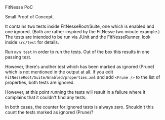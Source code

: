 FitNesse PoC

Small Proof of Concept.

It contains two tests inside FitNesseRoot/Suite, one which is enabled and one ignored. (Both are rather inspired by the FitNesse two minute example.)
The tests are intended to be run via JUnit and the FitNesseRunner, look inside `src/test` for details.

Run `mvn test` in order to run the tests.
Out of the box this results in one passing test.

However, there's another test which has been marked as ignored (Prune) which is not mentioned in the output at all.
If you edit `FitNesseRoot/Suite/Enabled/properties.xml` and add `<Prune />` to the list of properties, both tests are ignored.

However, at this point running the tests will result in a failure where it complains that it couldn't find any tests.

In both cases, the counter for ignored tests is always zero. Shouldn't this count the tests marked as ignored (Prune)?
